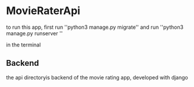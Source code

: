 # MovieRaterApi
to run this app, first run
''python3 manage.py migrate''
and run 
''python3 manage.py runserver ''

in the terminal 

## Backend
the api directoryis backend of the movie rating app, developed with django